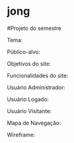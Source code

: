 # jong
#Projeto do semestre

Tema: 

Público-alvo: 

Objetivos do site: 

Funcionalidades do site: 

Usuário Administrador: 

Usuário Logado: 

Usuário Visitante: 

Mapa de Navegação: 

Wireframe:
